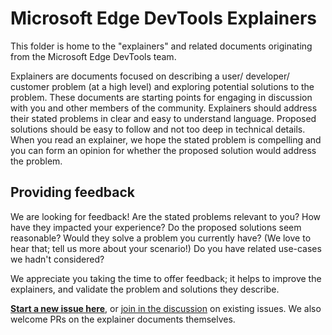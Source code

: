 # Microsoft Edge DevTools Explainers

This folder is home to the "explainers" and related documents originating from the Microsoft Edge DevTools team.

Explainers are documents focused on describing a user/ developer/ customer problem (at a high level) and exploring potential solutions to the problem. These documents are starting points for engaging in discussion with you and other members of the community. Explainers should address their stated problems in clear and easy to understand language. Proposed solutions should be easy to follow and not too deep in technical details. When you read an explainer, we hope the stated problem is compelling and you can form an opinion for whether the proposed solution would address the problem.

## Providing feedback

We are looking for feedback! Are the stated problems relevant to you? How have they impacted your experience? Do the proposed solutions seem reasonable? Would they solve a problem you currently have? (We love to hear that; tell us more about your scenario!) Do you have related use-cases we hadn't considered?

We appreciate you taking the time to offer feedback; it helps to improve the explainers, and validate the problem and solutions they describe.

**[Start a new issue here](https://github.com/MicrosoftEdge/DevTools/issues/new/choose)**, or [join in the discussion](https://github.com/MicrosoftEdge/DevTools/issues) on existing issues. We also welcome PRs on the explainer documents themselves.

<!--
<ul>
{%- for post in site.static_files -%}
    {% if post.path contains 'explainers' %}
    {% if post.path contains '.md' %}
          <li><a href="{{ post.path }}">
        {% assign names = post.path | split: "/" %}
          {% for subpath in names %}
            {% if forloop.index0 == 2 %}{{ subpath }}{% endif %}
          {% endfor %}
             </a></li>
    {% endif %}
    {% endif %}
{%- endfor -%}
</ul>
-->